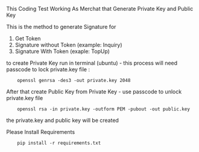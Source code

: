 This Coding Test Working As Merchat that Generate Private Key and Public Key


This is the method to generate Signature for
1. Get Token
2. Signature without Token (example: Inquiry)
3. Signature With Token (exaple: TopUp)

to create Private Key run in terminal (ubuntu) - this process will need passcode to lock private.key file :

        openssl genrsa -des3 -out private.key 2048

After that create Public Key from Private Key - use passcode to unlock private.key file

        openssl rsa -in private.key -outform PEM -pubout -out public.key

the private.key and public key will be created

Please Install Requirements

        pip install -r requirements.txt